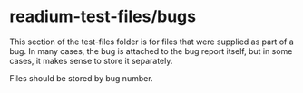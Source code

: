 readium-test-files/bugs
=======================

This section of the test-files folder is for files that were supplied as part of a bug.  In many cases, the bug is attached to the bug report itself, but in some cases, it makes sense to store it separately.

Files should be stored by bug number.
